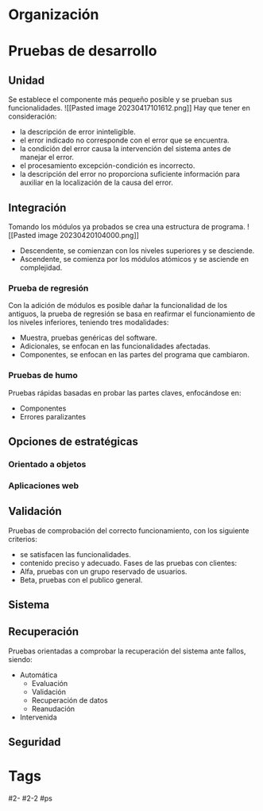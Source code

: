 # Organización
# Pruebas de desarrollo
## Unidad
Se establece el componente más pequeño posible y se prueban sus funcionalidades.
![[Pasted image 20230417101612.png]]
Hay que tener en consideración:
-  la descripción de error ininteligible.
- el error indicado no corresponde con el error que se encuentra.
- la condición del error causa la intervención del sistema antes de manejar el error.
- el procesamiento excepción-condición es incorrecto.
- la descripción del error no proporciona suficiente información para  auxiliar en la localización de la causa del error.
## Integración
Tomando los módulos ya probados se crea una estructura de programa.
![[Pasted image 20230420104000.png]]
- Descendente, se comienzan con los niveles superiores y se desciende.
- Ascendente, se comienza por los módulos atómicos y se asciende en complejidad.
### Prueba de regresión
Con la adición de módulos es posible dañar la funcionalidad de los antiguos, la prueba de regresión se basa en reafirmar el funcionamiento de los niveles inferiores, teniendo tres modalidades:
- Muestra, pruebas genéricas del software.
- Adicionales, se enfocan en las funcionalidades afectadas.
- Componentes, se enfocan en las partes del programa que cambiaron.
### Pruebas de humo
Pruebas rápidas basadas en probar las partes claves, enfocándose en:
- Componentes
- Errores paralizantes
## Opciones de estratégicas
### Orientado a objetos
### Aplicaciones web
## Validación
Pruebas de comprobación del correcto funcionamiento, con los siguiente criterios:
- se satisfacen las funcionalidades.
- contenido preciso y adecuado.
Fases de las pruebas con clientes:
- Alfa, pruebas con un grupo reservado de usuarios.
- Beta, pruebas con el publico general.
## Sistema
## Recuperación
Pruebas orientadas a comprobar la recuperación del sistema ante fallos, siendo:
- Automática
	- Evaluación
	- Validación
	- Recuperación de datos
	- Reanudación
- Intervenida
## Seguridad

# Tags
#2- 
#2-2 
#ps 